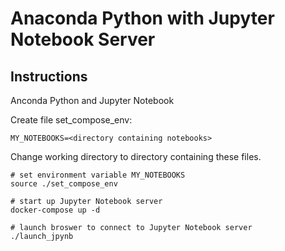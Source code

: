 # Anaconda Python with Jupyter Notebook Server

## Instructions

Anconda Python and Jupyter Notebook

Create file set_compose_env:
```
MY_NOTEBOOKS=<directory containing notebooks>
```

Change working directory to directory containing these files.

```
# set environment variable MY_NOTEBOOKS
source ./set_compose_env

# start up Jupyter Notebook server
docker-compose up -d

# launch broswer to connect to Jupyter Notebook server
./launch_jpynb
```

